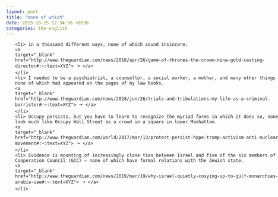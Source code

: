 ```yaml
---
layout: post
title: "none of which"
date: 2023-10-25 12:34:56 +0530
categories: the-english
---
```

<style>
    ol {
        width: 800px;
        margin: 0 auto;
    }
ol li {
    font-size: 18px;
    line-height: 1.5;
    padding-bottom: 8px;
}
</style>
<ol>

    <li> in a thousand different ways, none of which sound insincere.
    <a 
    target="_blank" 
    href="http://www.theguardian.com/news/2018/apr/26/game-of-thrones-the-crown-nina-gold-casting-director#:~:text=XYZ"> 🠢 </a>
    </li>
    <li> I needed to be a psychiatrist, a counsellor, a social worker, a mother, and many other things besides, none of which had appeared on the pages of my law books.
    <a 
    target="_blank" 
    href="http://www.theguardian.com/news/2018/jun/26/trials-and-tribulations-my-life-as-a-criminal-barrister#:~:text=XYZ"> 🠢 </a>
    </li>
    <li> Occupy persists, but you have to learn to recognize the myriad forms in which it does so, none of which look much like Occupy Wall Street as a crowd in a square in lower Manhattan.
    <a 
    target="_blank" 
    href="http://www.theguardian.com/world/2017/mar/13/protest-persist-hope-trump-activism-anti-nuclear-movement#:~:text=XYZ"> 🠢 </a>
    </li>
    <li> Evidence is mounting of increasingly close ties between Israel and five of the six members of the Gulf Cooperation Council (GCC) – none of which have formal relations with the Jewish state.
    <a 
    target="_blank" 
    href="http://www.theguardian.com/news/2019/mar/19/why-israel-quietly-cosying-up-to-gulf-monarchies-saudi-arabia-uae#:~:text=XYZ"> 🠢 </a>
    </li>
